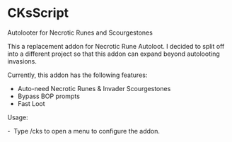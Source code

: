 # CKsScript
 Autolooter for Necrotic Runes and Scourgestones

This a replacement addon for Necrotic Rune Autoloot. I decided to split off into a different project so that this addon can expand beyond autolooting invasions. 


Currently, this addon has the following features:

- Auto-need Necrotic Runes & Invader Scourgestones 
- Bypass BOP prompts
- Fast Loot

Usage:

-  Type /cks to open a menu to configure the addon.